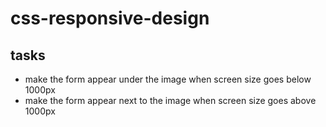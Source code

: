 # css-responsive-design

## tasks

* make the form appear under the image when screen size goes below 1000px
* make the form appear next to the image when screen size goes above 1000px
